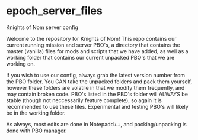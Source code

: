 epoch_server_files
==================

Knights of Nom server config

Welcome to the repository for Knights of Nom! This repo contains our current running mission and server PBO's,
a directory that contains the master (vanilla) files for mods and scripts that we have added, as well as a working folder
that contains our current unpacked PBO's that we are working on.

If you wish to use our config, always grab the latest version number from the PBO folder. You CAN take the unpacked folders
and pack them yourself, however these folders are volatile in that we modify them frequently, and may contain broken code.
PBO's listed in the PBO's folder will ALWAYS be stable (though not neccessarily feature complete), so again it is recommended
to use these files. Experimental and testing PBO's will likely be in the working folder.

As always, most edits are done in Notepadd++, and packing/unpacking is done with PBO manager.
